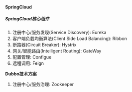 #### SpringCloud

##### SpringCloud核心组件

1. 注册中心/服务发现(Service Discovery): Eureka
2. 客户端负载均衡算法(Client Side Load Balancing): Ribbon
3. 断路器(Circuit Breaker): Hystrix
4. 网关/智能路由(Intelligent Routing): GateWay
5. 配置管理: Configue
6. 远程调用: Feign



**Dubbo技术方案**

1. 注册中心/服务治理: Zookeeper
